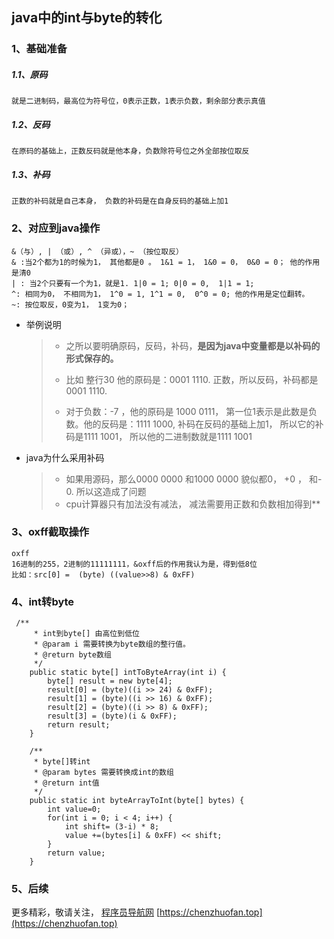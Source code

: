 ## java中的int与byte的转化

### 1、基础准备

##### 1.1、原码

```
就是二进制码，最高位为符号位，0表示正数，1表示负数，剩余部分表示真值
```

##### 1.2、反码

```
在原码的基础上，正数反码就是他本身，负数除符号位之外全部按位取反
```

##### 1.3、补码

```
正数的补码就是自己本身， 负数的补码是在自身反码的基础上加1
```

#### 

### 2、对应到java操作

```
&（与）, | （或）, ^ （异或），~ （按位取反）
& :当2个都为1的时候为1， 其他都是0 。 1&1 = 1， 1&0 = 0， 0&0 = 0； 他的作用是清0
| : 当2个只要有一个为1，就是1. 1|0 = 1; 0|0 = 0,  1|1 = 1;
^: 相同为0， 不相同为1， 1^0 = 1, 1^1 = 0,  0^0 = 0; 他的作用是定位翻转。
~: 按位取反，0变为1， 1变为0；
```

+ 举例说明

  > + 之所以要明确原码，反码，补码，**是因为java中变量都是以补码的形式保存的。**
  >
  > + 比如 整行30 他的原码是：0001 1110. 正数，所以反码，补码都是0001 1110. 
  >
  > + 对于负数：-7 ，他的原码是 1000 0111， 第一位1表示是此数是负数。他的反码是：1111 1000, 补码在反码的基础上加1， 所以它的补码是1111 1001， 所以他的二进制数就是1111 1001

+ java为什么采用补码

  > +  如果用源码，那么0000 0000 和1000 0000 貌似都0， +0 ， 和- 0. 所以这造成了问题
  > + cpu计算器只有加法没有减法， 减法需要用正数和负数相加得到**



### 3、oxff截取操作

```
oxff
16进制的255，2进制的11111111，&oxff后的作用我认为是，得到低8位
比如：src[0] =  (byte) ((value>>8) & 0xFF)
```



### 4、int转byte

```
 /**
     * int到byte[] 由高位到低位
     * @param i 需要转换为byte数组的整行值。
     * @return byte数组
     */
    public static byte[] intToByteArray(int i) {
        byte[] result = new byte[4];
        result[0] = (byte)((i >> 24) & 0xFF);
        result[1] = (byte)((i >> 16) & 0xFF);
        result[2] = (byte)((i >> 8) & 0xFF);
        result[3] = (byte)(i & 0xFF);
        return result;
    }

    /**
     * byte[]转int
     * @param bytes 需要转换成int的数组
     * @return int值
     */
    public static int byteArrayToInt(byte[] bytes) {
        int value=0;
        for(int i = 0; i < 4; i++) {
            int shift= (3-i) * 8;
            value +=(bytes[i] & 0xFF) << shift;
        }
        return value;
    }
```



### 5、后续

更多精彩，敬请关注， [ 程序员导航网](https://chenzhuofan.top)  [https://chenzhuofan.top](https://chenzhuofan.top)